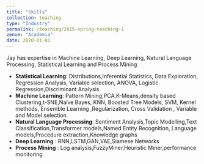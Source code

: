 ```yaml
---
title: "Skills"
collection: teaching
type: "Industry"
permalink: /teaching/2015-spring-teaching-1
venue: "Academia"
date: 2020-01-01
---
```

Jay has expertise in Machine Learning, Deep Learning, Natural Language Processing, Statistical Learning and Process Mining 
* **Statistical Learning**: Distributions,Inferential Statistics, Data Exploration, Regression Analysis, Variable selection, ANOVA, Logistic Regression,Discriminant Analysis 
* **Machine Learning**: Pattern Mining,PCA,K-Means,density based Clustering,t-SNE,Naïve Bayes, KNN, Boosted Tree Models, SVM, Kernel methods, Ensemble Learning ,Regularization, Cross Validation , Variable and Model selection
* **Natural Language Processing**: Sentiment Analysis,Topic Modelling,Text Classification,Transformer models,Named Entity Recognition, Language models,Procedure extraction,Knowledge graphs
* **Deep Learning** : RNN,LSTM,GAN,VAE,Siamese Networks
* **Process Mining** : Log analysis,FuzzyMiner,Heuristic Miner,performance monitoring
